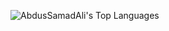![AbdusSamadAli's Top Languages](https://github-readme-stats.vercel.app/api/top-langs/?username=AbdusSamadAli&theme=vue-dark&show_icons=true&hide_border=false&layout=compact)

